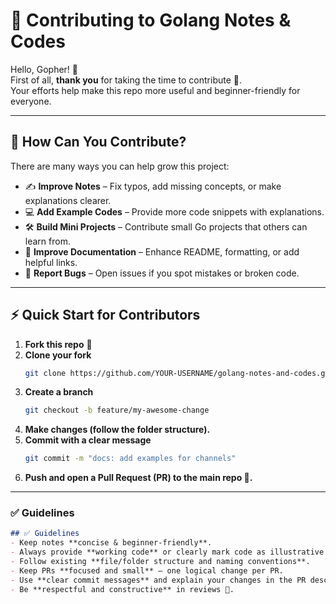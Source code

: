# 🤝 Contributing to Golang Notes & Codes

Hello, Gopher! 🐹  
First of all, **thank you** for taking the time to contribute 💙.  
Your efforts help make this repo more useful and beginner-friendly for everyone.  

---

## 🚀 How Can You Contribute?

There are many ways you can help grow this project:

- ✍️ **Improve Notes** – Fix typos, add missing concepts, or make explanations clearer.  
- 💻 **Add Example Codes** – Provide more code snippets with explanations.  
- 🛠 **Build Mini Projects** – Contribute small Go projects that others can learn from.  
- 📝 **Improve Documentation** – Enhance README, formatting, or add helpful links.  
- 🐛 **Report Bugs** – Open issues if you spot mistakes or broken code.  

---

## ⚡ Quick Start for Contributors

1. **Fork this repo** 🍴  
2. **Clone your fork**  
   ```bash
   git clone https://github.com/YOUR-USERNAME/golang-notes-and-codes.git
3. **Create a branch**
   ```bash
   git checkout -b feature/my-awesome-change
4. **Make changes (follow the folder structure).**
5. **Commit with a clear message**
   ```bash
   git commit -m "docs: add examples for channels"
6. **Push and open a Pull Request (PR) to the main repo 🚀.**

   
---

### ✅ Guidelines 
```markdown
## ✅ Guidelines
- Keep notes **concise & beginner-friendly**.  
- Always provide **working code** or clearly mark code as illustrative.  
- Follow existing **file/folder structure and naming conventions**.  
- Keep PRs **focused and small** — one logical change per PR.  
- Use **clear commit messages** and explain your changes in the PR description.  
- Be **respectful and constructive** in reviews 🙌.  

